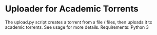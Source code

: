 Uploader for Academic Torrents
==============================

The upload.py script creates a torrent from a file / files, then uploads it to academic torrents.  See usage for more details.
Requirements: Python 3

